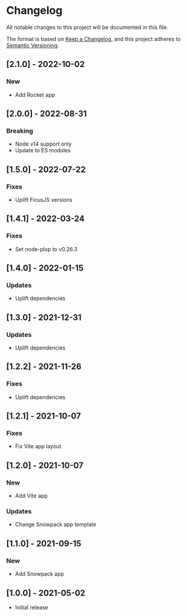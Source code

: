 # Changelog
All notable changes to this project will be documented in this file.

The format is based on [Keep a Changelog](https://keepachangelog.com/en/1.0.0/),
and this project adheres to [Semantic Versioning](https://semver.org/spec/v2.0.0.html).

## [2.1.0] - 2022-10-02

### New
- Add Rocket app

## [2.0.0] - 2022-08-31

### Breaking
- Node v14 support only
- Update to ES modules

## [1.5.0] - 2022-07-22

### Fixes
- Uplift FicusJS versions

## [1.4.1] - 2022-03-24

### Fixes
- Set node-plop to v0.26.3

## [1.4.0] - 2022-01-15

### Updates
- Uplift dependencies

## [1.3.0] - 2021-12-31

### Updates
- Uplift dependencies

## [1.2.2] - 2021-11-26

### Fixes
- Uplift dependencies

## [1.2.1] - 2021-10-07

### Fixes
- Fix Vite app layout

## [1.2.0] - 2021-10-07

### New
- Add Vite app

### Updates
- Change Snowpack app template

## [1.1.0] - 2021-09-15

### New
- Add Snowpack app

## [1.0.0] - 2021-05-02

- Initial release